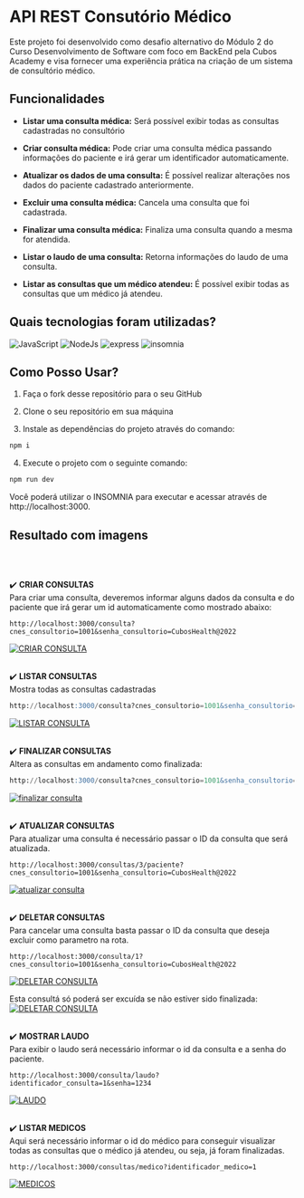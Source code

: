 # API REST Consutório Médico

Este projeto foi desenvolvido como desafio alternativo do Módulo 2 do Curso Desenvolvimento de Software com foco em BackEnd pela Cubos Academy e visa fornecer uma experiência prática na criação de um sistema de consultório médico.

## Funcionalidades

- **Listar uma consulta médica:** Será possível exibir todas as consultas cadastradas no consultório

- **Criar consulta médica:**  Pode criar uma consulta médica passando informações do paciente e irá gerar um identificador automaticamente.

- **Atualizar os dados de uma consulta:** É possível realizar alterações nos dados do paciente cadastrado anteriormente.

- **Excluir uma consulta médica:** Cancela uma consulta que foi cadastrada.

- **Finalizar uma consulta médica:** Finaliza uma consulta quando a mesma for atendida.

- **Listar o laudo de uma consulta:** Retorna informações do laudo de uma consulta.

- **Listar as consultas que um médico atendeu:** É possível exibir todas as consultas que um médico já atendeu.

## Quais tecnologias foram utilizadas?

![JavaScript](https://img.shields.io/badge/JavaScript-323330?style=for-the-badge&logo=javascript&logoColor=F7DF1E)
![NodeJs](https://img.shields.io/badge/Node%20js-339933?style=for-the-badge&logo=nodedotjs&logoColor=white)
![express](https://img.shields.io/badge/Express%20js-000000?style=for-the-badge&logo=express&logoColor=white)
![insomnia](https://img.shields.io/badge/Insomnia-5849be?style=for-the-badge&logo=Insomnia&logoColor=white)



## Como Posso Usar?


1. Faça o fork desse repositório para o seu GitHub

2. Clone o seu repositório em sua máquina

3. Instale as dependências do projeto através do comando:

```bash
npm i
```

4. Execute o projeto com o seguinte comando:

```bash
npm run dev
```

Você poderá utilizar o INSOMNIA para executar e acessar através de http://localhost:3000.



## Resultado com imagens
<br>
<br>


✔️ **CRIAR CONSULTAS**
<br>
Para criar uma consulta, deveremos informar alguns dados da consulta e do paciente que irá gerar um id automaticamente como mostrado abaixo:

```
http://localhost:3000/consulta?cnes_consultorio=1001&senha_consultorio=CubosHealth@2022
```
<a href="/img/Criar consulta.png"><img src="/img/Criar consulta.png" title="CRIAR CONSULTA" /></a>
<br>
<br>

✔️ **LISTAR CONSULTAS**
<br>
Mostra todas as consultas cadastradas
```sql
http://localhost:3000/consulta?cnes_consultorio=1001&senha_consultorio=CubosHealth@2022
```
<a href="/img/listar consulta.png"><img src="/img/listar consulta.png" title="LISTAR CONSULTA" /></a>
<br>
<br>

✔️ **FINALIZAR CONSULTAS**
<br>
Altera as consultas em andamento como finalizada:

```sql
http://localhost:3000/consulta?cnes_consultorio=1001&senha_consultorio=CubosHealth@2022
```
<a href="/img/finalizar consulta.png"><img src="/img/finalizar consulta.png" title="finalizar consulta" /></a>
<br>
<br>

✔️ **ATUALIZAR CONSULTAS**
<br>
Para atualizar uma consulta é necessário passar o ID da consulta que será atualizada.
```
http://localhost:3000/consultas/3/paciente?cnes_consultorio=1001&senha_consultorio=CubosHealth@2022
```
<a href="/img/atualizar consulta.png"><img src="/img/atualizar consulta.png" title="atualizar consulta" /></a>
<br>
<br>

✔️ **DELETAR CONSULTAS**
<br>
Para cancelar uma consulta basta passar o ID da consulta que deseja excluir como parametro na rota.
```
http://localhost:3000/consulta/1?cnes_consultorio=1001&senha_consultorio=CubosHealth@2022
```
<a href="/img/deletar consulta.png"><img src="/img/deletar consulta.png" title="DELETAR CONSULTA" /></a>

Esta consultá só poderá ser excuída se não estiver sido finalizada:
<a href="/img/deletar consulta 2.png"><img src="/img/deletar consulta 2.png" title="DELETAR CONSULTA" /></a>
<br>
<br>

✔️ **MOSTRAR LAUDO**
<br>
Para exibir o laudo será necessário informar o id da consulta e a senha do paciente.
```
http://localhost:3000/consulta/laudo?identificador_consulta=1&senha=1234
```
<a href="/img/laudo.png"><img src="/img/laudo.png" title="LAUDO" /></a>
<br>
<br>


✔️ **LISTAR MEDICOS**
<br>
Aqui será necessário informar o id do médico para conseguir visualizar todas as consultas que o médico já atendeu, ou seja, já foram finalizadas.
```
http://localhost:3000/consultas/medico?identificador_medico=1
```
<a href="/img/medicos.png"><img src="/img/medicos.png" title="MEDICOS" /></a>
<br>
<br>